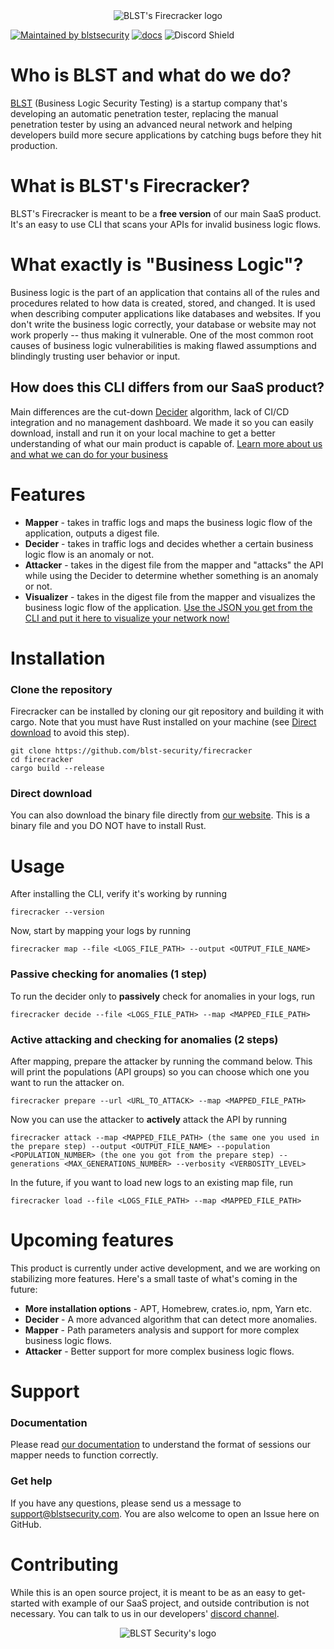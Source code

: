 <div align="center">
  <img src="https://www.blstsecurity.com/assets/images/cli/logo.png" alt="BLST's Firecracker logo"/>
</div>

[![Maintained by blstsecurity](https://img.shields.io/badge/maintained%20by-blst%20security-4F46E5)](https://www.blstsecurity.com/) [![docs](https://img.shields.io/badge/docs-passing-brightgreen)](https://www.blstsecurity.com/firecracker/Documentation)
![Discord Shield](https://discordapp.com/api/guilds/914846937327497307/widget.png?style=shield)

# Who is BLST and what do we do?
[BLST](https://www.blstsecurity.com/) (Business Logic Security Testing) is a startup company that's developing an automatic penetration tester, replacing the manual penetration tester by using an advanced neural network and helping developers build more secure applications by catching bugs before they hit production.
# What is BLST's Firecracker?
BLST's Firecracker is meant to be a **free version** of our main SaaS product.
It's an easy to use CLI that scans your APIs for invalid business logic flows.
# What exactly is "Business Logic"?
Business logic is the part of an application that contains all of the rules and procedures related to how data is created, stored, and changed. It is used when describing computer applications like databases and websites. If you don't write the business logic correctly, your database or website may not work properly -- thus making it vulnerable.
One of the most common root causes of business logic vulnerabilities is making flawed assumptions and blindingly trusting user behavior or input.
## How does this CLI differs from our SaaS product?
Main differences are the cut-down [Decider](#features) algorithm, lack of CI/CD integration and no management dashboard.
We made it so you can easily download, install and run it on your local machine to get a better understanding of what our main product is capable of.
[Learn more about us and what we can do for your business](https://www.blstsecurity.com/)
# Features
- **Mapper** - takes in traffic logs and maps the business logic flow of the application, outputs a digest file.
- **Decider** - takes in traffic logs and decides whether a certain business logic flow is an anomaly or not.
- **Attacker** - takes in the digest file from the mapper and "attacks" the API while using the Decider to determine whether something is an anomaly or not.
- **Visualizer** - takes in the digest file from the mapper and visualizes the business logic flow of the application.
[Use the JSON you get from the CLI and put it here to visualize your network now!](https://www.blstsecurity.com/firecracker/Visualizer)
# Installation
### Clone the repository
Firecracker can be installed by cloning our git repository and building it with cargo.
Note that you must have Rust installed on your machine (see [Direct download](#direct-download) to avoid this step).
```
git clone https://github.com/blst-security/firecracker
cd firecracker
cargo build --release
```
### Direct download
You can also download the binary file directly from [our website](https://www.blstsecurity.com/firecracker).
This is a binary file and you DO NOT have to install Rust.
# Usage
After installing the CLI, verify it's working by running
```
firecracker --version
```
Now, start by mapping your logs by running
```
firecracker map --file <LOGS_FILE_PATH> --output <OUTPUT_FILE_NAME>
```
### Passive checking for anomalies (1 step)
To run the decider only to **passively** check for anomalies in your logs, run
```
firecracker decide --file <LOGS_FILE_PATH> --map <MAPPED_FILE_PATH>
```
### Active attacking and checking for anomalies (2 steps)
After mapping, prepare the attacker by running the command below.
This will print the populations (API groups) so you can choose which one you want to run the attacker on.
```
firecracker prepare --url <URL_TO_ATTACK> --map <MAPPED_FILE_PATH>
```
Now you can use the attacker to **actively** attack the API by running
```
firecracker attack --map <MAPPED_FILE_PATH> (the same one you used in the prepare step) --output <OUTPUT_FILE_NAME> --population <POPULATION_NUMBER> (the one you got from the prepare step) --generations <MAX_GENERATIONS_NUMBER> --verbosity <VERBOSITY_LEVEL>
```
In the future, if you want to load new logs to an existing map file, run
```
firecracker load --file <LOGS_FILE_PATH> --map <MAPPED_FILE_PATH>
```
# Upcoming features
This product is currently under active development, and we are working on stabilizing more features.
Here's a small taste of what's coming in the future:
- **More installation options** - APT, Homebrew, crates.io, npm, Yarn etc.
- **Decider** - A more advanced algorithm that can detect more anomalies.
- **Mapper** - Path parameters analysis and support for more complex business logic flows.
- **Attacker** - Better support for more complex business logic flows.

# Support

### Documentation
Please read [our documentation](https://www.blstsecurity.com/firecracker/Documentation) to understand the format of sessions our mapper needs to function correctly.

### Get help
If you have any questions, please send us a message to [support@blstsecurity.com](mailto:support@blstsecurity.com).
You are also welcome to open an Issue here on GitHub.
# Contributing
While this is an open source project, it is meant to be as an easy to get-started with example of our SaaS project, and outside contribution is not necessary.
You can talk to us in our developers' [discord channel](https://discord.gg/WdHhv4DqwU).
<div align="center">
  <img src="https://www.blstsecurity.com/logo193.png" alt="BLST Security's logo"/>
</div>
